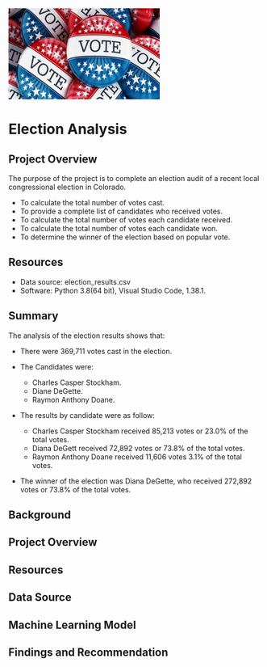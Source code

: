 <img src="Resources/elections.jpg" alt="drawing" width="300"/>

# Election Analysis

## Project Overview
The purpose of the project is to complete an election audit of a recent local congressional election in Colorado.
- To calculate the total number of votes cast.
- To provide a complete list of candidates who received votes.
- To calculate the total number of votes each candidate received.
- To calculate the total number of votes each candidate won.
- To determine the winner of the election based on popular vote.

## Resources
- Data source: election_results.csv
- Software: Python 3.8(64 bit), Visual Studio Code, 1.38.1.

## Summary
The analysis of the election results shows that:
- There were 369,711 votes cast in the election.

- The Candidates were:
  - Charles Casper Stockham.
  - Diane DeGette.
  - Raymon Anthony Doane.

- The results by candidate were as follow:
  - Charles Casper Stockham received 85,213 votes or 23.0% of the total votes.
  - Diana DeGett received 72,892 votes or 73.8% of the total votes.
  - Raymon Anthony Doane received 11,606 votes 3.1% of the total votes.

- The winner of the election was Diana DeGette, who received 272,892 votes or 73.8% of the total votes.


## Background
## Project Overview
## Resources
## Data Source
## Machine Learning Model
## Findings and Recommendation
